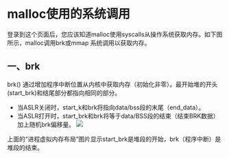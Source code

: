 # malloc使用的系统调用
登录到这个页面后，您应该知道malloc使用syscalls从操作系统获取内存。如下图所示，malloc调用brk或mmap 系统调用以获取内存。
## 一、brk
brk() 通过增加程序中断位置从内核中获取内存（初始化非零）。最开始堆的开头(start_brk)和结尾部分都指向相同的部分。
- 当ASLR关闭时，start_k和brk将指向data/bss段的末尾（end_data）。
- 当ASLR打开时，start_brk和brk将等于data/BSS段的结束（结束BRK数据）加上随机brk偏移量。
![](http://static.duartes.org/img/blogPosts/linuxFlexibleAddressSpaceLayout.png)

上面的“进程虚拟内存布局”图片显示start_brk是堆段的开始，brk（程序中断）是堆段的结束。
